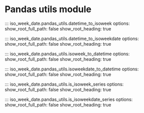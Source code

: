 # Pandas utils module

::: iso_week_date.pandas_utils.datetime_to_isoweek
    options:
        show_root_full_path: false
        show_root_heading: true

::: iso_week_date.pandas_utils.datetime_to_isoweekdate
    options:
        show_root_full_path: false
        show_root_heading: true

::: iso_week_date.pandas_utils.isoweek_to_datetime
    options:
        show_root_full_path: false
        show_root_heading: true

::: iso_week_date.pandas_utils.isoweekdate_to_datetime
    options:
        show_root_full_path: false
        show_root_heading: true

::: iso_week_date.pandas_utils.is_isoweek_series
    options:
        show_root_full_path: false
        show_root_heading: true

::: iso_week_date.pandas_utils.is_isoweekdate_series
    options:
        show_root_full_path: false
        show_root_heading: true
